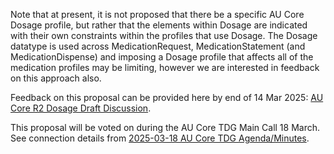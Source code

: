 <div class="stu-note" markdown="1">

Note that at present, it is not proposed that there be a specific AU Core Dosage profile, but rather that the elements within Dosage are indicated with their own constraints within the profiles that use Dosage. The Dosage datatype is used across MedicationRequest, MedicationStatement (and MedicationDispense) and imposing a Dosage profile that affects all of the medication profiles may be limiting, however we are interested in feedback on this approach also.

Feedback on this proposal can be provided here by end of 14 Mar 2025: <a href="https://confluence.hl7.org/spaces/HAFWG/pages/325454263/AU+Core+R2+Dosage+Draft+Discussion">AU Core R2 Dosage Draft Discussion</a>.

This proposal will be voted on during the AU Core TDG Main Call 18 March. See connection details from <a href="https://confluence.hl7.org/spaces/HAFWG/pages/307303536/2025-03-18+AU+Core+TDG+Agenda+Minutes">2025-03-18 AU Core TDG Agenda/Minutes</a>.
  
</div><!-- note-to-balloters -->